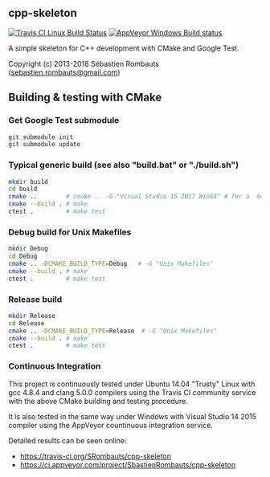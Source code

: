 cpp-skeleton
------------

[![Travis CI Linux Build Status](https://travis-ci.org/SRombauts/cpp-skeleton.svg)](https://travis-ci.org/SRombauts/cpp-skeleton "Travis CI Linux Build Status")
[![AppVeyor Windows Build status](https://ci.appveyor.com/api/projects/status/github/SRombauts/cpp-skeleton?svg=true)](https://ci.appveyor.com/project/SbastienRombauts/cpp-skeleton "AppVeyor Windows Build status")

A simple skeleton for C++ development with CMake and Google Test.

Copyright (c) 2013-2018 Sébastien Rombauts (sebastien.rombauts@gmail.com)

## Building & testing with CMake

### Get Google Test submodule

```bash
git submodule init
git submodule update
```

### Typical generic build (see also "build.bat" or "./build.sh")

```bash
mkdir build
cd build
cmake ..        # cmake .. -G "Visual Studio 15 2017 Win64" # for a  64 bits solution using Visual Studio 2017
cmake --build . # make
ctest .         # make test
```

### Debug build for Unix Makefiles

```bash
mkdir Debug
cd Debug
cmake .. -DCMAKE_BUILD_TYPE=Debug   # -G "Unix Makefiles"
cmake --build . # make
ctest .         # make test
```

### Release build

```bash
mkdir Release
cd Release
cmake .. -DCMAKE_BUILD_TYPE=Release  # -G "Unix Makefiles"
cmake --build . # make
ctest .         # make test
```

### Continuous Integration

This project is continuously tested under Ubuntu 14.04 "Trusty" Linux with gcc 4.8.4 and clang 5.0.0 compilers
using the Travis CI community service with the above CMake building and testing procedure.

It is also tested in the same way under Windows with Visual Studio 14 2015 compiler
using the AppVeyor countinuous integration service.

Detailed results can be seen online:
 - https://travis-ci.org/SRombauts/cpp-skeleton
 - https://ci.appveyor.com/project/SbastienRombauts/cpp-skeleton

